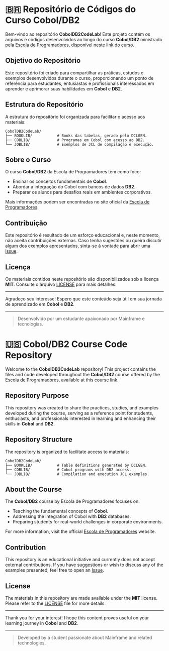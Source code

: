 # 🇧🇷 Repositório de Códigos do Curso Cobol/DB2

Bem-vindo ao repositório **CobolDB2CodeLab**! Este projeto contém os arquivos e códigos desenvolvidos ao longo do curso **Cobol/DB2** ministrado pela [Escola de Programadores](https://escoladeprogramadores.com.br/site/), disponível neste [link do curso](https://escoladeprogramadores.com.br/site/pag_cobol_mod_db2/).

## Objetivo do Repositório

Este repositório foi criado para compartilhar as práticas, estudos e exemplos desenvolvidos durante o curso, proporcionando um ponto de referência para estudantes, entusiastas e profissionais interessados em aprender e aprimorar suas habilidades em **Cobol** e **DB2**.

## Estrutura do Repositório

A estrutura do repositório foi organizada para facilitar o acesso aos materiais:

```
CobolDB2CodeLab/
├── BOOKLIB/           # Books das tabelas, gerado pelo DCLGEN.
├── COBLIB/            # Programas em Cobol com acesso ao DB2.
└── JOBLIB/            # Exemplos de JCL de compilação e execução.
```

## Sobre o Curso

O curso **Cobol/DB2** da Escola de Programadores tem como foco:

- Ensinar os conceitos fundamentais de **Cobol**.
- Abordar a integração do Cobol com bancos de dados **DB2**.
- Preparar os alunos para desafios reais em ambientes corporativos.

Mais informações podem ser encontradas no site oficial da [Escola de Programadores](https://escoladeprogramadores.com.br/site/).

## Contribuição

Este repositório é resultado de um esforço educacional e, neste momento, não aceita contribuições externas. Caso tenha sugestões ou queira discutir algum dos exemplos apresentados, sinta-se à vontade para abrir uma [Issue](https://github.com/).

## Licença

Os materiais contidos neste repositório são disponibilizados sob a licença **MIT**. Consulte o arquivo [LICENSE](LICENSE) para mais detalhes.

---

Agradeço seu interesse! Espero que este conteúdo seja útil em sua jornada de aprendizado em **Cobol** e **DB2**.

---

> Desenvolvido por um estudante apaixonado por Mainframe e tecnologias.

# 🇺🇸 Cobol/DB2 Course Code Repository

Welcome to the **CobolDB2CodeLab** repository! This project contains the files and code developed throughout the **Cobol/DB2** course offered by the [Escola de Programadores](https://escoladeprogramadores.com.br/site/), available at this [course link](https://escoladeprogramadores.com.br/site/pag_cobol_mod_db2/).

## Repository Purpose

This repository was created to share the practices, studies, and examples developed during the course, serving as a reference point for students, enthusiasts, and professionals interested in learning and enhancing their skills in **Cobol** and **DB2**.

## Repository Structure

The repository is organized to facilitate access to materials:

```
CobolDB2CodeLab/
├── BOOKLIB/           # Table definitions generated by DCLGEN.
├── COBLIB/            # Cobol programs with DB2 access.
└── JOBLIB/            # Compilation and execution JCL examples.
```

## About the Course

The **Cobol/DB2** course by Escola de Programadores focuses on:

- Teaching the fundamental concepts of **Cobol**.
- Addressing the integration of Cobol with **DB2** databases.
- Preparing students for real-world challenges in corporate environments.

For more information, visit the official [Escola de Programadores](https://escoladeprogramadores.com.br/site/) website.

## Contribution

This repository is an educational initiative and currently does not accept external contributions. If you have suggestions or wish to discuss any of the examples presented, feel free to open an [Issue](https://github.com/).

## License

The materials in this repository are made available under the **MIT** license. Please refer to the [LICENSE](LICENSE) file for more details.

---

Thank you for your interest! I hope this content proves useful on your learning journey in **Cobol** and **DB2**.

---

> Developed by a student passionate about Mainframe and related technologies.